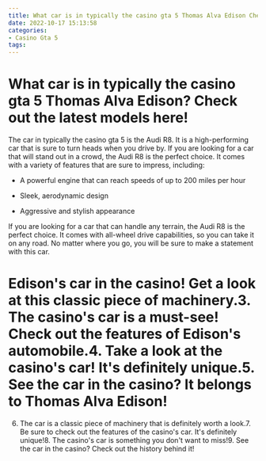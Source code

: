 ```yaml
---
title: What car is in typically the casino gta 5 Thomas Alva Edison Check out the latest models here!
date: 2022-10-17 15:13:58
categories:
- Casino Gta 5
tags:
---
```



#  What car is in typically the casino gta 5 Thomas Alva Edison? Check out the latest models here!

The car in typically the casino gta 5 is the Audi R8. It is a high-performing car that is sure to turn heads when you drive by. If you are looking for a car that will stand out in a crowd, the Audi R8 is the perfect choice. It comes with a variety of features that are sure to impress, including:

* A powerful engine that can reach speeds of up to 200 miles per hour

* Sleek, aerodynamic design

* Aggressive and stylish appearance

If you are looking for a car that can handle any terrain, the Audi R8 is the perfect choice. It comes with all-wheel drive capabilities, so you can take it on any road. No matter where you go, you will be sure to make a statement with this car.

#  Edison's car in the casino! Get a look at this classic piece of machinery.3. The casino's car is a must-see! Check out the features of Edison's automobile.4. Take a look at the casino's car! It's definitely unique.5. See the car in the casino? It belongs to Thomas Alva Edison!

6. The car is a classic piece of machinery that is definitely worth a look.7. Be sure to check out the features of the casino's car. It's definitely unique!8. The casino's car is something you don't want to miss!9. See the car in the casino? Check out the history behind it!